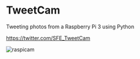 # TweetCam
Tweeting photos from a Raspberry Pi 3 using Python

https://twitter.com/SFE_TweetCam

![raspicam](https://cloud.githubusercontent.com/assets/1609220/19169285/eb9ac70e-8bd0-11e6-893f-953a194e735f.png)
